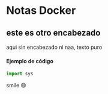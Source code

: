 # Notas Docker

## este es otro encabezado

aqui sin encabezado ni naa, texto puro


#### Ejemplo de código


```py
import sys
```

smile :smile:
